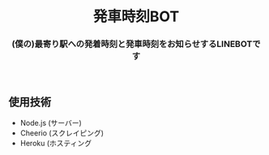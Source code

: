<h1 align='center'>発車時刻BOT</h1>
<h3 align='center'>(僕の)最寄り駅への発着時刻と発車時刻をお知らせするLINEBOTです</h3>
<br/>


## 使用技術
- Node.js (サーバー)
- Cheerio (スクレイピング)
- Heroku (ホスティング

